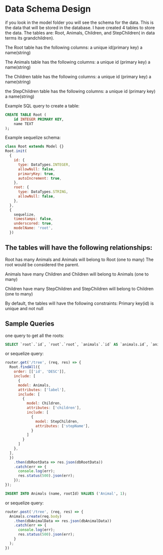 

# Data Schema Design

if you look in the model folder you will see the schema for the data. This is the data that will be stored in the database.
I have created 4 tables to store the data. The tables are: Root, Animals, Children, and StepChildren( in data terms its grandchildren).

The Root table has the following columns:
a unique id(primary key)
a name(string)

The Animals table has the following columns:
a unique id (primary key)
a name(string)

The Children table has the following columns:
a unique id (primary key)
a name(string)

the StepChildren table has the following columns:
a unique id (primary key)
a name(string)

Example SQL query to create a table:
```sql
CREATE TABLE Root (
    id INTEGER PRIMARY KEY,
    name TEXT
);
```

Example  sequelize schema:
```js
class Root extends Model {}
Root.init(
  {
    id: {
      type: DataTypes.INTEGER,
      allowNull: false,
      primaryKey: true,
      autoIncrement: true,
    },
    root: {
      type: DataTypes.STRING,
      allowNull: false,
    },
  },
  {
    sequelize,
    timestamps: false,
    underscored: true,
    modelName: 'root',
  })
```



 ## The tables will have the following relationships:

Root has many Animals and Animals will belong to Root (one to many) The root would be considered the parent. 

Animals have many Children and Children will belong to Animals (one to many) 

Children have many StepChildren and StepChildren will belong to Children (one to many)

By default, the tables will have the following constraints:
Primary key(id) is unique and not null


## Sample Queries

one query to get all the roots:

<!-- get all data -->
```sql
SELECT `root`.`id`, `root`.`root`, `animals`.`id` AS `animals.id`, `animals`.`label` AS `animals.label`, `animals->children`.`id` AS `animals.children.id`, `animals->children`.`children` AS `animals.children.children`, `animals->children->step_children`.`id` AS `animals.children.step_children.id`, `animals->children->step_children`.`step_name` AS `animals.children.step_children.stepName` FROM `roots` AS `root` LEFT OUTER JOIN `animals` AS `animals` ON `root`.`id` = `animals`.`root_id` LEFT OUTER JOIN `children` AS `animals->children` ON `animals`.`id` = `animals->children`.`animal_id` LEFT OUTER JOIN `step_children` AS `animals->children->step_children` ON `animals->children`.`id` = `animals->children->step_children`.`child_id` ORDER BY `root`.`id` DESC;
```
or sequelize query:

```js
router.get('/tree', (req, res) => {
  Root.findAll({
    order: [['id', 'DESC']],
    include: [
      {
      model: Animals,
      attributes: ['label'],
      include: [
        {
          model: Children,
          attributes: ['children'],
          include: [
            {
              model: StepChildren,
              attributes: ['stepName'],
            }
          ]
        }
      ]
    },
  ],
  })
    .then(dbRootData => res.json(dbRootData))
    .catch(err => {
      console.log(err);
      res.status(500).json(err);
    });
});
```

<!-- post an animal and associate it with root-->
```sql
INSERT INTO Animals (name, rootId) VALUES ('Animal', 1);
```
or sequelize query:

```js
router.post('/tree', (req, res) => {
  Animals.create(req.body) 
    .then(dbAnimalData => res.json(dbAnimalData))
    .catch(err => {
      console.log(err);
      res.status(500).json(err);
    }
  );
})
```

